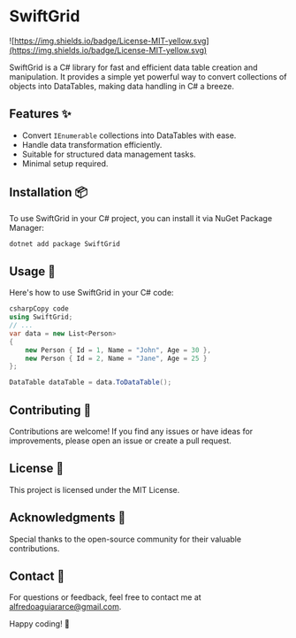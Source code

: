 # SwiftGrid

![https://img.shields.io/badge/License-MIT-yellow.svg](https://img.shields.io/badge/License-MIT-yellow.svg)

SwiftGrid is a C# library for fast and efficient data table creation and manipulation. It provides a simple yet powerful way to convert collections of objects into DataTables, making data handling in C# a breeze.

## Features ✨

- Convert `IEnumerable` collections into DataTables with ease.
- Handle data transformation efficiently.
- Suitable for structured data management tasks.
- Minimal setup required.

## Installation 📦

To use SwiftGrid in your C# project, you can install it via NuGet Package Manager:

```powershell
dotnet add package SwiftGrid
```

## **Usage 🚀**

Here's how to use SwiftGrid in your C# code:

```csharp
csharpCopy code
using SwiftGrid;
// ...
var data = new List<Person>
{
    new Person { Id = 1, Name = "John", Age = 30 },
    new Person { Id = 2, Name = "Jane", Age = 25 }
};

DataTable dataTable = data.ToDataTable();

```

## **Contributing 🤝**

Contributions are welcome! If you find any issues or have ideas for improvements, please open an issue or create a pull request.

## **License 📄**

This project is licensed under the MIT License.

## **Acknowledgments 🙏**

Special thanks to the open-source community for their valuable contributions.

## **Contact 📧**

For questions or feedback, feel free to contact me at [alfredoaguiararce@gmail.com](mailto:alfredoaguiararce@gmail.com).

Happy coding! 🎉